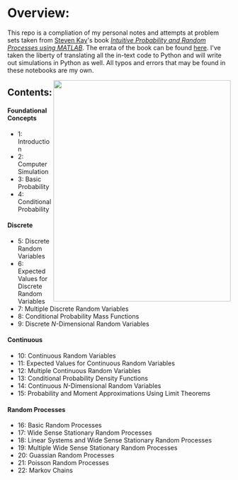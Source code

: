 # Overview:

This repo is a compliation of my personal notes and attempts at problem sets taken from [Steven Kay](https://web.uri.edu/engineering/meet/skay/)'s book [_Intuitive Probability and Random Processes using MATLAB_](https://www.ele.uri.edu/faculty/kay/New%20web/downloadable%20files/book_total.pdf). The errata of the book can be found [here](https://www.ele.uri.edu/faculty/kay/New%20web/corrections.pdf). I've taken the liberty of translating all the in-text code to Python and will write out simulations in Python as well. All typos and errors that may be found in these notebooks are my own.

<img align="right" width="400" height="500" src="https://media.springernature.com/w306/springer-static/cover-hires/book/978-0-387-24158-6">

## Contents:

#### Foundational Concepts
- 1: Introduction
- 2: Computer Simulation
- 3: Basic Probability
- 4: Conditional Probability

#### Discrete
- 5: Discrete Random Variables
- 6: Expected Values for Discrete Random Variables
- 7: Multiple Discrete Random Variables
- 8: Conditional Probability Mass Functions
- 9: Discrete $N$-Dimensional Random Variables

#### Continuous
- 10: Continuous Random Variables
- 11: Expected Values for Continuous Random Variables
- 12: Multiple Continuous Random Variables
- 13: Conditional Probability Density Functions
- 14: Continuous $N$-Dimensional Random Variables
- 15: Probability and Moment Approximations Using Limit Theorems

#### Random Processes
- 16: Basic Random Processes
- 17: Wide Sense Stationary Random Processes
- 18: Linear Systems and Wide Sense Stationary Random Processes
- 19: Multiple Wide Sense Stationary Random Processes
- 20: Guassian Random Processes
- 21: Poisson Random Processes
- 22: Markov Chains

